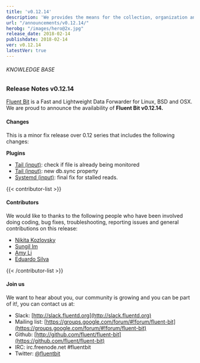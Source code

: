 ```yaml
---
title: 'v0.12.14'
description: 'We provides the means for the collection, organization and computerized retrieval of knowledgeand Lightweight Data Forwarder for Linux, BSD and OSX. We are proud to announce the availability of Fluent Bit v0.12.14.'
url: "/announcements/v0.12.14/"
herobg: "/images/hero@2x.jpg"
release_date: 2018-02-14
publishdate: 2018-02-14
ver: v0.12.14
latestVer: true
---
```


###### KNOWLEDGE BASE

### Release Notes v0.12.14

[Fluent Bit](https://fluentbit.io/) is a Fast and Lightweight Data Forwarder for Linux, BSD and OSX. We are proud to announce the availability of **Fluent Bit v0.12.14.**

#### Changes

This is a minor fix release over 0.12 series that includes the following changes:

**Plugins**

* [Tail (input)](https://fluentbit.io/documentation/0.12/input/tail.html): check if file is already being monitored
* [Tail (input)](https://fluentbit.io/documentation/0.12/input/tail.html): new db.sync property
* [Systemd (input)](https://fluentbit.io/documentation/0.12/input/systemd.html): final fix for stalled reads.


{{< contributor-list >}}

#### Contributors

We would like to thanks to the following people who have been involved doing coding, bug fixes, troubleshooting, reporting issues and general contributions on this release:


* [Nikita Kozlovsky](https://github.com/nikitka)
* [Sungil Im](https://github.com/intelliguy)
* [Amy Li](https://github.com/Apple-a-Day)
* [Eduardo Silva](https://github.com/edsiper)

{{< /contributor-list >}}

#### Join us

We want to hear about you, our community is growing and you can be part of it!, you can contact us at:

* Slack: [http://slack.fluentd.org](http://slack.fluentd.org)
* Mailing list: [https://groups.google.com/forum/#!forum/fluent-bit](https://groups.google.com/forum/#!forum/fluent-bit)
* Github: [http://github.com/fluent/fluent-bit](https://github.com/fluent/fluent-bit)
* IRC: irc.freenode.net #fluentbit
* Twitter: [@fluentbit](https://twitter.com/fluentbit)